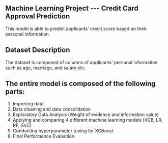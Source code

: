## Machine Learning Project --- Credit Card Approval Prediction
This model is able to predict applicants' credit score based on their personal information.

## Dataset Description
The dataset is composed of columns of applicants' personal information such as age, marriage, and salary etc.

## The entire model is composed of the following parts:
1. Importing data.
2. Data cleaning and data consolidation
3. Exploratory Data Analysis (Weight of evidence and information value)
4. Applying and comparing 4 different machine learning models (XGB, LR, RF, SVC)
5. Conducting hyperparameter tuning for XGBoost
6. Final Performance Evalaution
